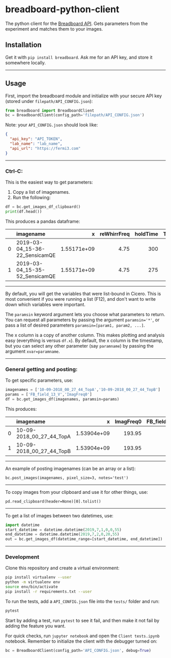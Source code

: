 # breadboard-python-client

The python client for the [Breadboard API](https://github.com/biswaroopmukherjee/breadboard). Gets parameters from the experiment and matches them to your images.

## Installation

Get it with `pip install breadboard`. Ask me for an API key, and store it somewhere locally.

---

## Usage

First, import the breadboard module and initialize with your secure API key (stored under `filepath/API_CONFIG.json`):

```python
from breadboard import BreadboardClient
bc = BreadboardClient(config_path='filepath/API_CONFIG.json')
```

Note: your `API_CONFIG.json` should look like:

```json
{
  "api_key": "API_TOKEN",
  "lab_name": "lab_name",
  "api_url": "https://fermi3.com"
}
```

---

### Ctrl-C:
This is the easiest way to get parameters:
1. Copy a list of imagenames.
2. Run the following:
```python
df = bc.get_images_df_clipboard()
print(df.head())
```

This produces a pandas dataframe:

|    | imagename                      |           x |   reWhirrFreq |   holdTime |   TOF |   evapEndTOPMHz |   accordionHoldSpacing |    unixtime |   reWhirrTime |
|---:|:-------------------------------|------------:|--------------:|-----------:|------:|----------------:|-----------------------:|------------:|--------------:|
|  0 | 2019-03-04_15-36-22_SensicamQE | 1.55171e+09 |          4.75 |        300 |     0 |            1777 |                    4.4 | 1.55171e+09 |             7 |
|  1 | 2019-03-04_15-35-52_SensicamQE | 1.55171e+09 |          4.75 |        275 |     0 |            1777 |                    4.4 | 1.55171e+09 |             7 |


---

By default, you will get the variables that were list-bound in Cicero. This is most convenient if you were running a list (F12), and don't want to write down which variables were important. 

The `paramsin` keyword argument lets you choose what parameters to return. You can request all parameters by passing the argument `paramsin='*'`, or pass a list of desired parameters `paramsin=[param1, param2, ...]`. 

The x column is a copy of another column. This makes plotting and analysis easy (everything is versus `df.x`). By default, the x column is the timestamp, but you can select any other parameter (say `paramname`) by passing the argument `xvar=paramname`.


---

### General getting and posting:

To get specific parameters, use: 
```python
imagenames = ['10-09-2018_00_27_44_TopA','10-09-2018_00_27_44_TopB']
params = ['FB_field_13_V','ImagFreq0']
df = bc.get_images_df(imagenames, paramsin=params)
```
This produces:


|    | imagename                |           x |   ImagFreq0 |   FB_field_13_V |    unixtime |
|---:|:-------------------------|------------:|------------:|----------------:|------------:|
|  0 | 10-09-2018_00_27_44_TopA | 1.53904e+09 |      193.95 |           3.774 | 1.53904e+09 |
|  1 | 10-09-2018_00_27_44_TopB | 1.53904e+09 |      193.95 |           3.774 | 1.53904e+09 |'



---

An example of posting imagenames (can be an array or a list):

`bc.post_images(imagenames, pixel_size=3, notes='test')`

---

To copy images from your clipboard and use it for other things, use:

`pd.read_clipboard(header=None)[0].tolist()`


---

To get a list of images between two datetimes, use:
```python
import datetime
start_datetime = datetime.datetime(2019,7,1,0,0,55)
end_datetime = datetime.datetime(2019,7,2,0,20,55)
out = bc.get_images_df(datetime_range=[start_datetime, end_datetime])
```


---

### Development

Clone this repository and create a virtual environment:

```bash
pip install virtualenv --user
python -m virtualenv env
source env/bin/activate
pip install -r requirements.txt --user
```

To run the tests, add a `API_CONFIG.json` file into the `tests/` folder and run:

```bash
pytest
```

Start by adding a test, run `pytest` to see it fail, and then make it not fail by adding the feature you want.

For quick checks, run `jupyter notebook` and open the `Client tests.ipynb` notebook. Remember to initialize the client with the debugger turned on:
```python
bc = BreadboardClient(config_path='API_CONFIG.json', debug=True)
```